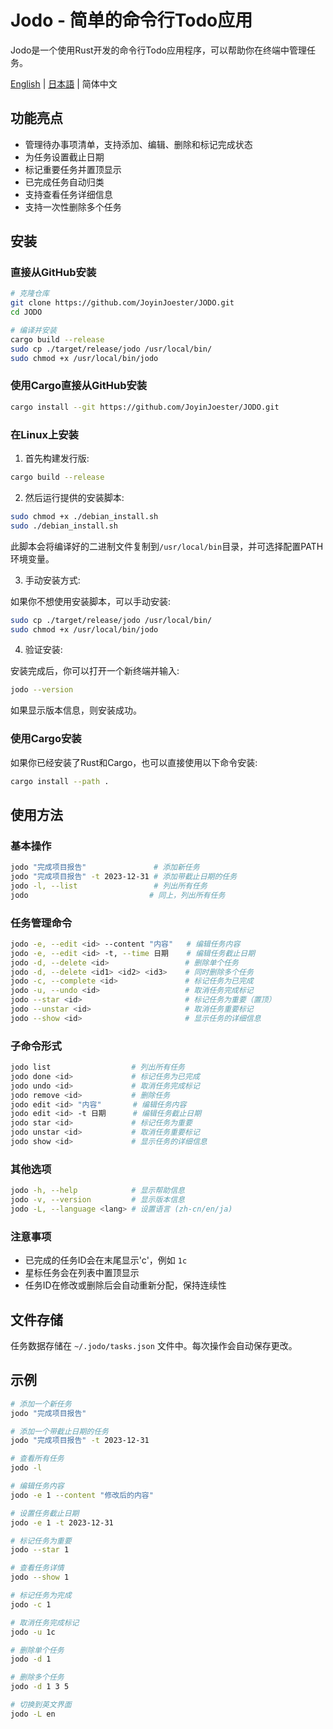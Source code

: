 # Jodo - 简单的命令行Todo应用

Jodo是一个使用Rust开发的命令行Todo应用程序，可以帮助你在终端中管理任务。

[English](./README_EN.md) | [日本語](./README_JA.md) | 简体中文

## 功能亮点

- 管理待办事项清单，支持添加、编辑、删除和标记完成状态
- 为任务设置截止日期
- 标记重要任务并置顶显示
- 已完成任务自动归类
- 支持查看任务详细信息
- 支持一次性删除多个任务

## 安装

### 直接从GitHub安装

```bash
# 克隆仓库
git clone https://github.com/JoyinJoester/JODO.git
cd JODO

# 编译并安装
cargo build --release
sudo cp ./target/release/jodo /usr/local/bin/
sudo chmod +x /usr/local/bin/jodo
```

### 使用Cargo直接从GitHub安装

```bash
cargo install --git https://github.com/JoyinJoester/JODO.git
```

### 在Linux上安装

1. 首先构建发行版:

```bash
cargo build --release
```

2. 然后运行提供的安装脚本:

```bash
sudo chmod +x ./debian_install.sh
sudo ./debian_install.sh
```

此脚本会将编译好的二进制文件复制到`/usr/local/bin`目录，并可选择配置PATH环境变量。

3. 手动安装方式:

如果你不想使用安装脚本，可以手动安装:

```bash
sudo cp ./target/release/jodo /usr/local/bin/
sudo chmod +x /usr/local/bin/jodo
```

4. 验证安装:

安装完成后，你可以打开一个新终端并输入:

```bash
jodo --version
```

如果显示版本信息，则安装成功。

### 使用Cargo安装

如果你已经安装了Rust和Cargo，也可以直接使用以下命令安装:

```bash
cargo install --path .
```

## 使用方法

### 基本操作

```bash
jodo "完成项目报告"               # 添加新任务
jodo "完成项目报告" -t 2023-12-31 # 添加带截止日期的任务
jodo -l, --list                 # 列出所有任务
jodo                           # 同上，列出所有任务
```

### 任务管理命令

```bash
jodo -e, --edit <id> --content "内容"   # 编辑任务内容
jodo -e, --edit <id> -t, --time 日期    # 编辑任务截止日期
jodo -d, --delete <id>                 # 删除单个任务
jodo -d, --delete <id1> <id2> <id3>    # 同时删除多个任务
jodo -c, --complete <id>               # 标记任务为已完成
jodo -u, --undo <id>                   # 取消任务完成标记
jodo --star <id>                       # 标记任务为重要（置顶）
jodo --unstar <id>                     # 取消任务重要标记
jodo --show <id>                       # 显示任务的详细信息
```

### 子命令形式

```bash
jodo list                  # 列出所有任务
jodo done <id>             # 标记任务为已完成
jodo undo <id>             # 取消任务完成标记
jodo remove <id>           # 删除任务
jodo edit <id> "内容"       # 编辑任务内容
jodo edit <id> -t 日期      # 编辑任务截止日期
jodo star <id>             # 标记任务为重要
jodo unstar <id>           # 取消任务重要标记
jodo show <id>             # 显示任务的详细信息
```

### 其他选项

```bash
jodo -h, --help            # 显示帮助信息
jodo -v, --version         # 显示版本信息
jodo -L, --language <lang> # 设置语言 (zh-cn/en/ja)
```

### 注意事项

- 已完成的任务ID会在末尾显示'c'，例如 `1c`
- 星标任务会在列表中置顶显示
- 任务ID在修改或删除后会自动重新分配，保持连续性

## 文件存储

任务数据存储在 `~/.jodo/tasks.json` 文件中。每次操作会自动保存更改。

## 示例

```bash
# 添加一个新任务
jodo "完成项目报告"

# 添加一个带截止日期的任务
jodo "完成项目报告" -t 2023-12-31

# 查看所有任务
jodo -l

# 编辑任务内容
jodo -e 1 --content "修改后的内容"

# 设置任务截止日期
jodo -e 1 -t 2023-12-31

# 标记任务为重要
jodo --star 1

# 查看任务详情
jodo --show 1

# 标记任务为完成
jodo -c 1

# 取消任务完成标记
jodo -u 1c

# 删除单个任务
jodo -d 1

# 删除多个任务
jodo -d 1 3 5

# 切换到英文界面
jodo -L en
```

